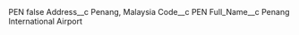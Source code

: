 <?xml version="1.0" encoding="UTF-8"?>
<CustomMetadata xmlns="http://soap.sforce.com/2006/04/metadata" xmlns:xsi="http://www.w3.org/2001/XMLSchema-instance" xmlns:xsd="http://www.w3.org/2001/XMLSchema">
    <label>PEN</label>
    <protected>false</protected>
    <values>
        <field>Address__c</field>
        <value xsi:type="xsd:string">Penang, Malaysia</value>
    </values>
    <values>
        <field>Code__c</field>
        <value xsi:type="xsd:string">PEN</value>
    </values>
    <values>
        <field>Full_Name__c</field>
        <value xsi:type="xsd:string">Penang International Airport</value>
    </values>
</CustomMetadata>
